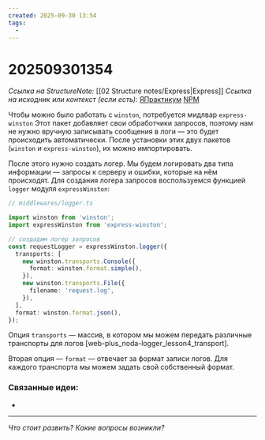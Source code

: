 ```yaml
---
created: 2025-09-30 13:54
tags:
  -
---
```

# 202509301354
*Ссылка на StructureNote:* [[02 Structure notes/Express|Express]]
*Ссылка на исходник или контекст (если есть):* [ЯПрактикум](https://practicum.yandex.ru/learn/backend-nodejs/courses/16b47298-e20d-4fde-9619-1ab305039a00/sprints/564238/topics/7c96eb76-3d6b-4f26-8c50-71c3fa757f2b/lessons/3293dc4e-15ac-48f7-afc6-4e8f16466a2f/) [NPM](https://www.npmjs.com/package/express-winston) 

Чтобы можно было работать с `winston`, потребуется мидлвар `express-winston`
Этот пакет добавляет свои обработчики запросов, поэтому нам не нужно вручную записывать сообщения в логи — это будет происходить автоматически. После установки этих двух пакетов (`winston` и `express-winston`), их можно импортировать.

После этого нужно создать логер. Мы будем логировать два типа информации — запросы к серверу и ошибки, которые на нём происходят. Для создания логера запросов воспользуемся функцией `logger` модуля `expressWinston`:
```ts
// middlewares/logger.ts

import winston from 'winston';
import expressWinston from 'express-winston';

// создадим логер запросов
const requestLogger = expressWinston.logger({
  transports: [
    new winston.transports.Console({
      format: winston.format.simple(),
    }),
    new winston.transports.File({ 
      filename: 'request.log',
    }),
  ],
  format: winston.format.json(),
});
```
Опция `transports` — массив, в котором мы можем передать различные транспорты для логов [web-plus_noda-logger_lesson4_transport].

Вторая опция — `format` — отвечает за формат записи логов. Для каждого транспорта мы можем задать свой собственный формат.
### Связанные идеи:
* 
---

*Что стоит развить? Какие вопросы возникли?*